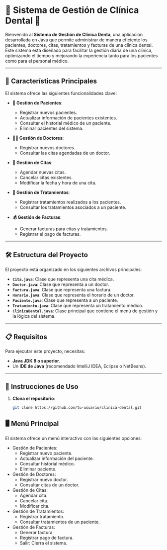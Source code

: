 # 🦷 Sistema de Gestión de Clínica Dental 🏥

Bienvenido al **Sistema de Gestión de Clínica Denta**, una aplicación desarrollada en Java que permite administrar de manera eficiente los pacientes, doctores, citas, tratamientos y facturas de una clínica dental. Este sistema está diseñado para facilitar la gestión diaria de una clínica, optimizando el tiempo y mejorando la experiencia tanto para los pacientes como para el personal médico.

---

## 🌟 Características Principales

El sistema ofrece las siguientes funcionalidades clave:

- **👤 Gestión de Pacientes**:
  - Registrar nuevos pacientes.
  - Actualizar información de pacientes existentes.
  - Consultar el historial médico de un paciente.
  - Eliminar pacientes del sistema.

- **👨‍⚕️ Gestión de Doctores**:
  - Registrar nuevos doctores.
  - Consultar las citas agendadas de un doctor.

- **📅 Gestión de Citas**:
  - Agendar nuevas citas.
  - Cancelar citas existentes.
  - Modificar la fecha y hora de una cita.

- **💊 Gestión de Tratamientos**:
  - Registrar tratamientos realizados a los pacientes.
  - Consultar los tratamientos asociados a un paciente.

- **💰 Gestión de Facturas**:
  - Generar facturas para citas y tratamientos.
  - Registrar el pago de facturas.

---

## 🛠️ Estructura del Proyecto

El proyecto está organizado en los siguientes archivos principales:

- **`Cita.java`**: Clase que representa una cita médica.
- **`Doctor.java`**: Clase que representa a un doctor.
- **`Factura.java`**: Clase que representa una factura.
- **`Horario.java`**: Clase que representa el horario de un doctor.
- **`Paciente.java`**: Clase que representa a un paciente.
- **`Tratamiento.java`**: Clase que representa un tratamiento médico.
- **`ClinicaDental.java`**: Clase principal que contiene el menú de gestión y la lógica del sistema.

---

## 📋 Requisitos

Para ejecutar este proyecto, necesitas:

- **Java JDK 8 o superior**.
- Un **IDE de Java** (recomendado IntelliJ IDEA, Eclipse o NetBeans).

---

## 🚀 Instrucciones de Uso

1. **Clona el repositorio**:
   ```bash
   git clone https://github.com/tu-usuario/clinica-dental.git

## 🖥️ Menú Principal

El sistema ofrece un menú interactivo con las siguientes opciones:

- Gestión de Pacientes:
  - Registrar nuevo paciente.
  - Actualizar información del paciente.
  - Consultar historial médico.
  - Eliminar paciente.
- Gestión de Doctores:
  - Registrar nuevo doctor.
  - Consultar citas de un doctor.
- Gestión de Citas:
  - Agendar cita.
  - Cancelar cita.
  - Modificar cita.
- Gestión de Tratamientos:
  - Registrar tratamiento.
  - Consultar tratamientos de un paciente.
- Gestión de Facturas:
  - Generar factura.
  - Registrar pago de factura.
  - Salir: Cierra el sistema.

